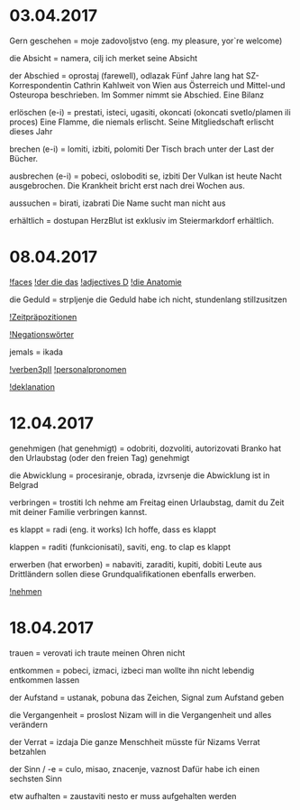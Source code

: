 
# 03.04.2017

Gern geschehen = moje zadovoljstvo (eng. my pleasure, yor`re welcome)


die Absicht = namera, cilj
    ich merket seine Absicht

der Abschied = oprostaj (farewell), odlazak
    Fünf Jahre lang hat SZ-Korrespondentin Cathrin Kahlweit von Wien aus Österreich und Mittel-und Osteuropa beschrieben. Im Sommer nimmt sie Abschied. Eine Bilanz


erlöschen (e-i) = prestati, isteci, ugasiti, okoncati (okoncati svetlo/plamen ili proces)
	Eine Flamme, die niemals erlischt.
	Seine Mitgliedschaft erlischt dieses Jahr

brechen (e-i) = lomiti, izbiti, polomiti
	Der Tisch brach unter der Last der Bücher.


ausbrechen (e-i) = pobeci, osloboditi se, izbiti
	Der Vulkan ist heute Nacht ausgebrochen.
	Die Krankheit bricht erst nach drei Wochen aus.


aussuchen = birati, izabrati
    Die Name sucht man nicht aus


erhältlich = dostupan
    HerzBlut ist exklusiv im Steiermarkdorf erhältlich.

# 08.04.2017

[!faces](https://pbs.twimg.com/media/C8uZPk8XcAEYNQ6.jpg)
[!der die das](https://pbs.twimg.com/media/C8gitsRXgAEs294.jpg)
[!adjectives D](https://pbs.twimg.com/media/C8UAcg4XkAAVomA.jpg)
[!die Anatomie](https://pbs.twimg.com/media/C7_U5vVWkAMtgl2.jpg)


die Geduld = strpljenje
    die Geduld habe ich nicht, stundenlang stillzusitzen

[!Zeitpräpozitionen](https://pbs.twimg.com/media/C7wmxP1X0AAjv3W.jpg)

[!Negationswörter](https://pbs.twimg.com/media/C8lI2R6XUAALtZH.jpg)

jemals = ikada

[!verben3pII](https://pbs.twimg.com/media/C8_aamUXoAIwU8w.jpg)
[!personalpronomen](https://pbs.twimg.com/media/C8uwJEiUwAANjQG.jpg)

[!deklanation](https://deutschlernerblog.de/wp-content/uploads/2015/11/Adjektivdeklination_07_Adjektivdeklinationen_Tabelle_Deutsch_lernen_A1_A2_deutschlernerblog.png)


# 12.04.2017

genehmigen (hat genehmigt) = odobriti, dozvoliti, autorizovati
    Branko hat den Urlaubstag (oder den freien Tag) genehmigt


die Abwicklung = procesiranje, obrada, izvrsenje
    die Abwicklung ist in Belgrad

verbringen = trostiti
    Ich nehme am Freitag einen Urlaubstag, damit du Zeit mit deiner Familie verbringen kannst.

es klappt = radi (eng. it works)
    Ich hoffe, dass es klappt

klappen = raditi (funkcionisati), saviti, eng. to clap
    es klappt

erwerben (hat erworben) = nabaviti, zaraditi, kupiti, dobiti
    Leute aus Drittländern sollen diese Grundqualifikationen ebenfalls erwerben.

[!nehmen](https://pbs.twimg.com/media/C9XLczHUMAAY4Hs.jpg)


# 18.04.2017

trauen = verovati
    ich traute meinen Ohren nicht

entkommen = pobeci, izmaci, izbeci
    man wollte ihn nicht lebendig entkommen lassen

der Aufstand = ustanak, pobuna
    das Zeichen, Signal zum Aufstand geben

die Vergangenheit = proslost
    Nizam will in die Vergangenheit und alles verändern

der Verrat = izdaja
    Die ganze Menschheit müsste für Nizams Verrat betzahlen

der Sinn / -e = culo, misao, znacenje, vaznost
    Dafür habe ich einen sechsten Sinn

etw aufhalten = zaustaviti nesto
    er muss aufgehalten werden

